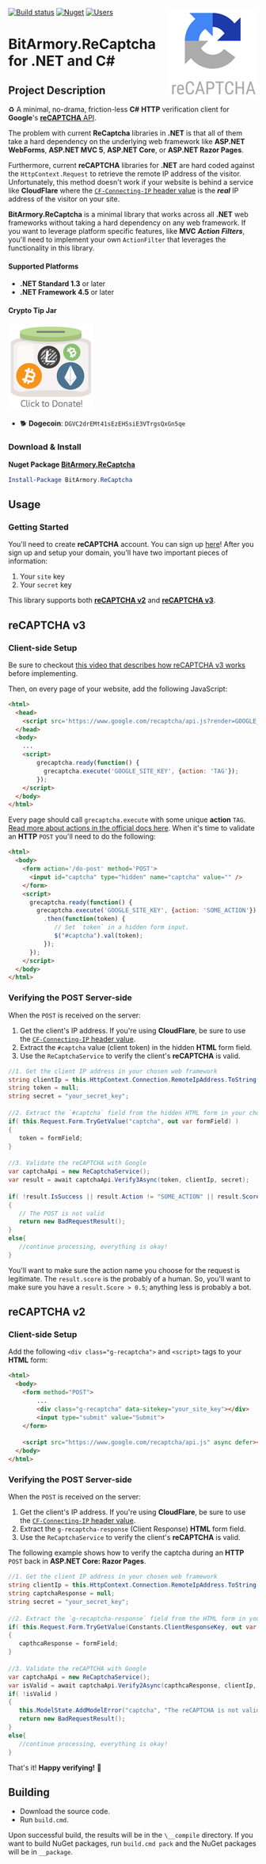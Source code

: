 [![Build status](https://ci.appveyor.com/api/projects/status/pw7x5xdqcvqrsrml/branch/master?svg=true)](https://ci.appveyor.com/project/BitArmory/recaptcha/branch/master) [![Nuget](https://img.shields.io/nuget/v/BitArmory.ReCaptcha.svg)](https://www.nuget.org/packages/BitArmory.ReCaptcha/) [![Users](https://img.shields.io/nuget/dt/BitArmory.ReCaptcha.svg)](https://www.nuget.org/packages/BitArmory.ReCaptcha/) <img src="https://raw.githubusercontent.com/BitArmory/ReCaptcha/master/docs/recaptcha.png" align='right' />

BitArmory.ReCaptcha for .NET and C#
===================================

Project Description
-------------------
:recycle: A minimal, no-drama, friction-less **C#** **HTTP** verification client for **Google**'s [**reCAPTCHA** API](https://www.google.com/recaptcha).

The problem with current **ReCaptcha** libraries in **.NET** is that all of them take a hard dependency on the underlying web framework like **ASP.NET WebForms**, **ASP.NET MVC 5**, **ASP.NET Core**, or **ASP.NET Razor Pages**. 

Furthermore, current **reCAPTCHA** libraries for **.NET** are hard coded against the `HttpContext.Request` to retrieve the remote IP address of the visitor. Unfortunately, this method doesn't work if your website is behind a service like **CloudFlare** where the [`CF-Connecting-IP` header value](https://support.cloudflare.com/hc/en-us/articles/200170986-How-does-Cloudflare-handle-HTTP-Request-headers) is the ***real*** IP address of the visitor on your site.

**BitArmory.ReCaptcha** is a minimal library that works across all **.NET** web frameworks without taking a hard dependency on any web framework. If you want to leverage platform specific features, like **MVC** ***Action Filters***, you'll need to implement your own `ActionFilter` that leverages the functionality in this library.

#### Supported Platforms
* **.NET Standard 1.3** or later
* **.NET Framework 4.5** or later

#### Crypto Tip Jar
<a href="https://commerce.coinbase.com/checkout/f78fc08f-f34f-40c5-8262-8595c3492f3a"><img src="https://raw.githubusercontent.com/BitArmory/ReCaptcha/master/docs/tipjar.png" /></a>
* :dog2: **Dogecoin**: `DGVC2drEMt41sEzEHSsiE3VTrgsQxGn5qe`


### Download & Install
**Nuget Package [BitArmory.ReCaptcha](https://www.nuget.org/packages/BitArmory.ReCaptcha/)**

```powershell
Install-Package BitArmory.ReCaptcha
```

Usage
-----
### Getting Started
You'll need to create **reCAPTCHA** account. You can sign up [here](https://www.google.com/recaptcha)! After you sign up and setup your domain, you'll have two important pieces of information:
1. Your `site` key
2. Your `secret` key

This library supports both [**reCAPTCHA v2**](#recaptcha-v2) and [**reCAPTCHA v3**](#recaptcha-v3).

## reCAPTCHA v3
### Client-side Setup

Be sure to checkout [this video that describes how reCAPTCHA v3 works](https://www.youtube.com/watch?v=tbvxFW4UJdU) before implementing.

Then, on every page of your website, add the following JavaScript:
```html
<html>
  <head>
    <script src='https://www.google.com/recaptcha/api.js?render=GOOGLE_SITE_KEY'></script>
  </head>
  <body>
    ...
    <script>
        grecaptcha.ready(function() {
          grecaptcha.execute('GOOGLE_SITE_KEY', {action: 'TAG'});
        });
    </script>
  </body>
</html>
```
Every page should call `grecaptcha.execute` with some unique **action** `TAG`. [Read more about actions in the official docs here](https://developers.google.com/recaptcha/docs/v3#actions). When it's time to validate an **HTTP** `POST` you'll need to do the following:

```html
<html>
  <body>
    <form action='/do-post' method='POST'>
      <input id="captcha" type="hidden" name="captcha" value="" />
    </form>
    <script>
      grecaptcha.ready(function() {
        grecaptcha.execute('GOOGLE_SITE_KEY', {action: 'SOME_ACTION'})
          .then(function(token) {
             // Set `token` in a hidden form input.
             $("#captcha").val(token);
          });
      });
    </script>
  </body>
</html>
```
### Verifying the POST Server-side
When the `POST` is received on the server:
1. Get the client's IP address. If you're using **CloudFlare**, be sure to use the [`CF-Connecting-IP` header value](https://support.cloudflare.com/hc/en-us/articles/200170986-How-does-Cloudflare-handle-HTTP-Request-headers).
2. Extract the `#captcha` value (client token) in the hidden **HTML** form field.
3. Use the `ReCaptchaService` to verify the client's **reCAPTCHA** is valid.

```csharp
//1. Get the client IP address in your chosen web framework
string clientIp = this.HttpContext.Connection.RemoteIpAddress.ToString();
string token = null;
string secret = "your_secret_key";

//2. Extract the `#captcha` field from the hidden HTML form in your chosen web framework
if( this.Request.Form.TryGetValue("captcha", out var formField) )
{
   token = formField;
}

//3. Validate the reCAPTCHA with Google
var captchaApi = new ReCaptchaService();
var result = await captchaApi.Verify3Async(token, clientIp, secret);

if( !result.IsSuccess || result.Action != "SOME_ACTION" || result.Score < 0.5 )
{
   // The POST is not valid
   return new BadRequestResult();
}
else{
   //continue processing, everything is okay!
}
```
You'll want to make sure the action name you choose for the request is legitimate. The `result.score` is the probably of a human. So, you'll want to make sure you have a `result.Score > 0.5`; anything less is probably a bot.

## reCAPTCHA v2
### Client-side Setup
Add the following `<div class="g-recaptcha">` and `<script>` tags to your **HTML** form:
```html
<html>
  <body>
    <form method="POST">
        ...
        <div class="g-recaptcha" data-sitekey="your_site_key"></div>
        <input type="submit" value="Submit">
    </form>

    <script src="https://www.google.com/recaptcha/api.js" async defer></script>
  </body>
</html>
```


### Verifying the POST Server-side
When the `POST` is received on the server:
1. Get the client's IP address. If you're using **CloudFlare**, be sure to use the [`CF-Connecting-IP` header value](https://support.cloudflare.com/hc/en-us/articles/200170986-How-does-Cloudflare-handle-HTTP-Request-headers).
2. Extract the `g-recaptcha-response` (Client Response) **HTML** form field.
3. Use the `ReCaptchaService` to verify the client's **reCAPTCHA** is valid.

The following example shows how to verify the captcha during an **HTTP** `POST` back in **ASP.NET Core: Razor Pages**.

```csharp
//1. Get the client IP address in your chosen web framework
string clientIp = this.HttpContext.Connection.RemoteIpAddress.ToString();
string captchaResponse = null;
string secret = "your_secret_key";

//2. Extract the `g-recaptcha-response` field from the HTML form in your chosen web framework
if( this.Request.Form.TryGetValue(Constants.ClientResponseKey, out var formField) )
{
   capthcaResponse = formField;
}

//3. Validate the reCAPTCHA with Google
var captchaApi = new ReCaptchaService();
var isValid = await captchaApi.Verify2Async(capthcaResponse, clientIp, secret);
if( !isValid )
{
   this.ModelState.AddModelError("captcha", "The reCAPTCHA is not valid.");
   return new BadRequestResult();
}
else{
   //continue processing, everything is okay!
}
```
That's it! **Happy verifying!** :tada:


Building
--------
* Download the source code.
* Run `build.cmd`.

Upon successful build, the results will be in the `\__compile` directory. If you want to build NuGet packages, run `build.cmd pack` and the NuGet packages will be in `__package`.
